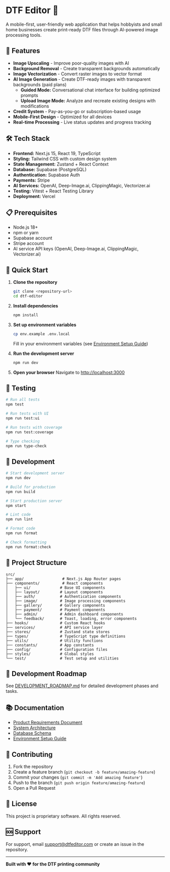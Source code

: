 # DTF Editor 🎨

A mobile-first, user-friendly web application that helps hobbyists and small home businesses create print-ready DTF files through AI-powered image processing tools.

## 🚀 Features

- **Image Upscaling** - Improve poor-quality images with AI
- **Background Removal** - Create transparent backgrounds automatically
- **Image Vectorization** - Convert raster images to vector format
- **AI Image Generation** - Create DTF-ready images with transparent backgrounds (paid plans)
  - **Guided Mode:** Conversational chat interface for building optimized prompts
  - **Upload Image Mode:** Analyze and recreate existing designs with modifications
- **Credit System** - Pay-as-you-go or subscription-based usage
- **Mobile-First Design** - Optimized for all devices
- **Real-time Processing** - Live status updates and progress tracking

## 🛠️ Tech Stack

- **Frontend:** Next.js 15, React 19, TypeScript
- **Styling:** Tailwind CSS with custom design system
- **State Management:** Zustand + React Context
- **Database:** Supabase (PostgreSQL)
- **Authentication:** Supabase Auth
- **Payments:** Stripe
- **AI Services:** OpenAI, Deep-Image.ai, ClippingMagic, Vectorizer.ai
- **Testing:** Vitest + React Testing Library
- **Deployment:** Vercel

## 📋 Prerequisites

- Node.js 18+
- npm or yarn
- Supabase account
- Stripe account
- AI service API keys (OpenAI, Deep-Image.ai, ClippingMagic, Vectorizer.ai)

## 🚀 Quick Start

1. **Clone the repository**

   ```bash
   git clone <repository-url>
   cd dtf-editor
   ```

2. **Install dependencies**

   ```bash
   npm install
   ```

3. **Set up environment variables**

   ```bash
   cp env.example .env.local
   ```

   Fill in your environment variables (see [Environment Setup Guide](./ENVIRONMENT_SETUP_GUIDE.md))

4. **Run the development server**

   ```bash
   npm run dev
   ```

5. **Open your browser**
   Navigate to [http://localhost:3000](http://localhost:3000)

## 🧪 Testing

```bash
# Run all tests
npm test

# Run tests with UI
npm run test:ui

# Run tests with coverage
npm run test:coverage

# Type checking
npm run type-check
```

## 🎨 Development

```bash
# Start development server
npm run dev

# Build for production
npm run build

# Start production server
npm start

# Lint code
npm run lint

# Format code
npm run format

# Check formatting
npm run format:check
```

## 📁 Project Structure

```
src/
├── app/                 # Next.js App Router pages
├── components/          # React components
│   ├── ui/             # Base UI components
│   ├── layout/         # Layout components
│   ├── auth/           # Authentication components
│   ├── image/          # Image processing components
│   ├── gallery/        # Gallery components
│   ├── payment/        # Payment components
│   ├── admin/          # Admin dashboard components
│   └── feedback/       # Toast, loading, error components
├── hooks/              # Custom React hooks
├── services/           # API service layer
├── stores/             # Zustand state stores
├── types/              # TypeScript type definitions
├── utils/              # Utility functions
├── constants/          # App constants
├── config/             # Configuration files
├── styles/             # Global styles
└── test/               # Test setup and utilities
```

## 🎯 Development Roadmap

See [DEVELOPMENT_ROADMAP.md](./DEVELOPMENT_ROADMAP.md) for detailed development phases and tasks.

## 📚 Documentation

- [Product Requirements Document](./DTF_EDITOR_PRD.md)
- [System Architecture](./SYSTEM_ARCHITECTURE.md)
- [Database Schema](./DATABASE_SCHEMA.md)
- [Environment Setup Guide](./ENVIRONMENT_SETUP_GUIDE.md)

## 🤝 Contributing

1. Fork the repository
2. Create a feature branch (`git checkout -b feature/amazing-feature`)
3. Commit your changes (`git commit -m 'Add amazing feature'`)
4. Push to the branch (`git push origin feature/amazing-feature`)
5. Open a Pull Request

## 📄 License

This project is proprietary software. All rights reserved.

## 🆘 Support

For support, email support@dtfeditor.com or create an issue in the repository.

---

**Built with ❤️ for the DTF printing community**
